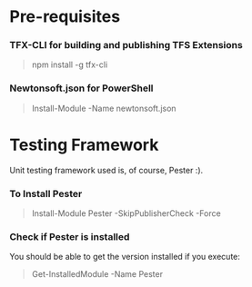 # Pre-requisites

### TFX-CLI for building and publishing TFS Extensions

> npm install -g tfx-cli

### Newtonsoft.json for PowerShell

> Install-Module -Name newtonsoft.json

# Testing Framework

Unit testing framework used is, of course, Pester :).

### To Install Pester

> Install-Module Pester -SkipPublisherCheck -Force

### Check if Pester is installed

You should be able to get the version installed if you execute:

> Get-InstalledModule -Name Pester
